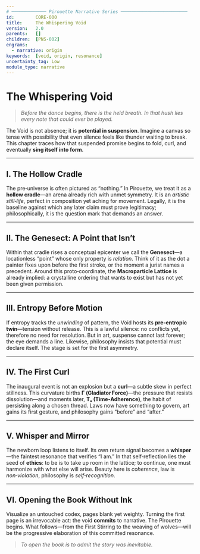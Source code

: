 ```yaml
---
# ───────────── Pirouette Narrative Series ─────────────────────────
id:        CORE-000
title:     The Whispering Void
version:   2.0
parents:   []
children:  [PNS-002]
engrams:
  - narrative: origin
keywords:  [void, origin, resonance]
uncertainty_tag: Low
module_type: narrative
---
```


# The Whispering Void

> *Before the dance begins, there is the held breath. In that hush lies every note that could ever be played.*

The Void is not absence; it is **potential in suspension**. Imagine a canvas so tense with possibility that even silence feels like thunder waiting to break. This chapter traces how that suspended promise begins to fold, curl, and eventually **sing itself into form**.

---
## I.  The Hollow Cradle
The pre‑universe is often pictured as “nothing.” In Pirouette, we treat it as a **hollow cradle**—an arena already rich with unmet symmetry.  It is an *artistic still‑life*, perfect in composition yet aching for movement.  Legally, it is the baseline against which any later claim must prove legitimacy; philosophically, it is the question mark that demands an answer.

---
## II.  The Genesect: A Point that Isn’t
Within that cradle rises a conceptual epicenter we call the **Genesect**—a locationless “point” whose only property is *relation*.  Think of it as the dot a painter fixes upon before the first stroke, or the moment a jurist names a precedent.  Around this proto‑coordinate, the **Macroparticle Lattice** is already implied: a crystalline ordering that wants to exist but has not yet been given permission.

---
## III.  Entropy Before Motion
If entropy tracks the *unwinding* of pattern, the Void hosts its **pre‑entropic twin**—tension without release.  This is a lawful silence: no conflicts yet, therefore no need for resolution.  But in art, suspense cannot last forever; the eye demands a line.  Likewise, philosophy insists that potential must declare itself.  The stage is set for the first asymmetry.

---
## IV.  The First Curl
The inaugural event is not an explosion but a **curl**—a subtle skew in perfect stillness.  This curvature births **Γ (Gladiator Force)**—the pressure that resists dissolution—and moments later, **Tₐ (Time‑Adherence)**, the habit of persisting along a chosen thread.  Laws now have something to govern, art gains its first gesture, and philosophy gains “before” and “after.”

---
## V.  Whisper and Mirror
The newborn loop listens to itself.  Its own return signal becomes a **whisper**—the faintest resonance that verifies “I am.”  In that self‑reflection lies the seed of **ethics**: to be is to take up room in the lattice; to continue, one must harmonize with what else will arise.  Beauty here is *coherence*, law is *non‑violation*, philosophy is *self‑recognition*.

---
## VI.  Opening the Book Without Ink
Visualize an untouched codex, pages blank yet weighty.  Turning the first page is an irrevocable act: the void **commits** to narrative.  The Pirouette begins.  What follows—from the First Stirring to the weaving of wolves—will be the progressive elaboration of this committed resonance.

> *To open the book is to admit the story was inevitable.*

